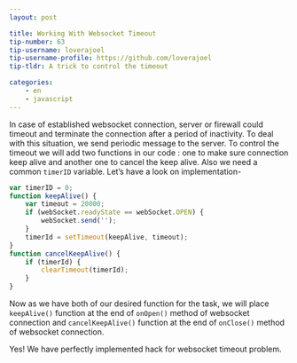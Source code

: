 ```yaml
---
layout: post

title: Working With Websocket Timeout
tip-number: 63
tip-username: loverajoel 
tip-username-profile: https://github.com/loverajoel
tip-tldr: A trick to control the timeout

categories:
    - en
    - javascript
---
```


In case of established websocket connection, server or firewall could timeout and terminate the connection after a period of inactivity. To deal with this situation, we send periodic message to the server. To control the timeout we will add two functions in our code : one to make sure connection keep alive and another one to cancel the keep alive. Also we need a common ```timerID``` variable.
Let’s have a look on implementation-

```js
var timerID = 0; 
function keepAlive() { 
    var timeout = 20000;  
    if (webSocket.readyState == webSocket.OPEN) {  
        webSocket.send('');  
    }  
    timerId = setTimeout(keepAlive, timeout);  
}  
function cancelKeepAlive() {  
    if (timerId) {  
        clearTimeout(timerId);  
    }  
}
```

Now as we have both of our desired function for the task, we will place ```keepAlive()``` function at the end of ```onOpen()``` method of websocket connection and ```cancelKeepAlive()``` function at the end of ```onClose()``` method of  websocket connection. 

Yes! We have perfectly implemented hack for websocket timeout problem.
